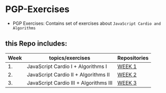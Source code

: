 # PGP-Exercises
- PGP Exercises: Contains set of exercises about `JavaScript Cardio and Algorithms`

## this Repo includes:

| Week | topics/exercises                                                                       | Repositories               |
| ---- | ----------------------------------------------------------------------------------- | -------------------------- |
| 1.   | JavaScript Cardio I + Algorithms I                                                  | [WEEK 1](/week1/README.md) |
| 2.   | JavaScript Cardio II + Algorithms II                                                | [WEEK 2](/week2/README.md) |
| 3.   | JavaScript Cardio III + Algorithms III                                              | [WEEK 3](/week3/README.md) |
